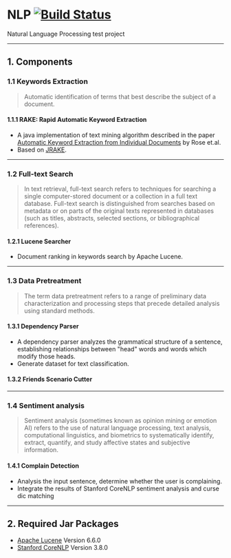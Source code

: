 # NLP [![Build Status](https://travis-ci.org/cglirang/NLP.svg?branch=master)](https://travis-ci.org/cglirang/NLP)
Natural Language Processing test project

---
## 1. Components
### 1.1 Keywords Extraction
> Automatic identification of terms that best describe the subject of a document.

#### 1.1.1 RAKE: Rapid Automatic Keyword Extraction
+ A java implementation of text mining algorithm described in the paper 
[Automatic Keyword Extraction from Individual Documents](https://www.researchgate.net/publication/227988510_Automatic_Keyword_Extraction_from_Individual_Documents)
by Rose et.al.
+ Based on [JRAKE](https://github.com/AskDrCatcher/JRAKE). 

---
### 1.2 Full-text Search
> In text retrieval, full-text search refers to techniques for searching a single computer-stored document or a collection in a full text database. Full-text search is distinguished from searches based on metadata or on parts of the original texts represented in databases (such as titles, abstracts, selected sections, or bibliographical references).

#### 1.2.1 Lucene Searcher
+ Document ranking in keywords search by Apache Lucene. 

---
### 1.3 Data Pretreatment
> The term data pretreatment refers to a range of preliminary data characterization and processing steps that precede detailed analysis using standard methods. 

#### 1.3.1 Dependency Parser
+ A dependency parser analyzes the grammatical structure of a sentence, establishing relationships between "head" words and words which modify those heads.
+ Generate dataset for text classification. 

#### 1.3.2 Friends Scenario Cutter

---
### 1.4 Sentiment analysis
> Sentiment analysis (sometimes known as opinion mining or emotion AI) refers to the use of natural language processing, text analysis, computational linguistics, and biometrics to systematically identify, extract, quantify, and study affective states and subjective information.

#### 1.4.1 Complain Detection
+ Analysis the input sentence, determine whether the user is complaining. 
+ Integrate the results of Stanford CoreNLP sentiment analysis and curse dic matching 

---
## 2. Required Jar Packages
+ [Apache Lucene](http://lucene.apache.org/) Version 6.6.0
+ [Stanford CoreNLP](https://stanfordnlp.github.io/CoreNLP/) Version 3.8.0
